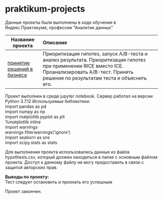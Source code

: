 # praktikum-projects
 
Данные проекты были выполнены в ходе обучения в Яндекс.Практикуме, профессии "Аналитик данных"  

| Название проекта | Описание |
|-------|:--------------------------------------|
|[принятие решений в бизнесе](a_b_test_alexgnik.ipynb)|Приоритизация гипотез, запуск A/B-теста и анализ результата. Приоритизация гипотез при применении RICE вместо ICE. Проанализировать A/B-тест. Принять решение по результатам теста и объяснить его.|

Проект выполнен в среде jupyter notebook.
Сервер работал на версии Python 3.7.12 
Используемые библиотеки:  
import pandas as pd  
import numpy as np  
import matplotlib.pyplot as plt  
%matplotlib inline  
import warnings  
warnings.filterwarnings('ignore')  
import seaborn as sns  
import scipy.stats as stats  

Для выполнения проекта использовались данные из файла hypothesis.csv, который должен находиться в папке с основным файлом проекта.
Доступ к данному файлу не могу предоставить в связи с защитой авторских прав.

**Выводы по проекту:**  
Тест следует остановить и признать его успешным

Проект закончен.